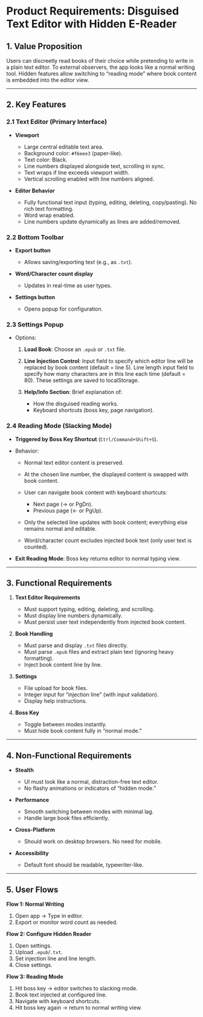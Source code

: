 # Product Requirements: **Disguised Text Editor with Hidden E-Reader**

## 1. Value Proposition

Users can discreetly read books of their choice while pretending to write in a plain text editor. To external observers, the app looks like a normal writing tool. Hidden features allow switching to “reading mode” where book content is embedded into the editor view.

---

## 2. Key Features

### 2.1 Text Editor (Primary Interface)

* **Viewport**

  * Large central editable text area.
  * Background color: `#f6eee3` (paper-like).
  * Text color: Black.
  * Line numbers displayed alongside text, scrolling in sync.
  * Text wraps if line exceeds viewport width.
  * Vertical scrolling enabled with line numbers aligned.

* **Editor Behavior**

  * Fully functional text input (typing, editing, deleting, copy/pasting). No rich text formatting.
  * Word wrap enabled.
  * Line numbers update dynamically as lines are added/removed.

### 2.2 Bottom Toolbar

* **Export button**

  * Allows saving/exporting text (e.g., as `.txt`).
* **Word/Character count display**

  * Updates in real-time as user types.
* **Settings button**

  * Opens popup for configuration.

### 2.3 Settings Popup

* Options:

  1. **Load Book**: Choose an `.epub` or `.txt` file.
  2. **Line Injection Control**: Input field to specify which editor line will be replaced by book content (default = line 5). Line length input field to specify how many characters are in this line each time (default = 80). These settings are saved to localStorage.
  3. **Help/Info Section**: Brief explanation of:

     * How the disguised reading works.
     * Keyboard shortcuts (boss key, page navigation).

### 2.4 Reading Mode (Slacking Mode)

* **Triggered by Boss Key Shortcut** (`Ctrl/Command+Shift+S`).
* Behavior:

  * Normal text editor content is preserved.
  * At the chosen line number, the displayed content is swapped with book content.
  * User can navigate book content with keyboard shortcuts:

    * Next page (→ or PgDn).
    * Previous page (← or PgUp).
  * Only the selected line updates with book content; everything else remains normal and editable.
  * Word/character count excludes injected book text (only user text is counted).
* **Exit Reading Mode**: Boss key returns editor to normal typing view.

---

## 3. Functional Requirements

1. **Text Editor Requirements**

   * Must support typing, editing, deleting, and scrolling.
   * Must display line numbers dynamically.
   * Must persist user text independently from injected book content.

2. **Book Handling**

   * Must parse and display `.txt` files directly.
   * Must parse `.epub` files and extract plain text (ignoring heavy formatting).
   * Inject book content line by line.

3. **Settings**

   * File upload for book files.
   * Integer input for “injection line” (with input validation).
   * Display help instructions.

4. **Boss Key**

   * Toggle between modes instantly.
   * Must hide book content fully in “normal mode.”

---

## 4. Non-Functional Requirements

* **Stealth**

  * UI must look like a normal, distraction-free text editor.
  * No flashy animations or indicators of “hidden mode.”
* **Performance**

  * Smooth switching between modes with minimal lag.
  * Handle large book files efficiently.
* **Cross-Platform**

  * Should work on desktop browsers. No need for mobile.
* **Accessibility**

  * Default font should be readable, typewriter-like.

---

## 5. User Flows

**Flow 1: Normal Writing**

1. Open app → Type in editor.
2. Export or monitor word count as needed.

**Flow 2: Configure Hidden Reader**

1. Open settings.
2. Upload `.epub`/`.txt`.
3. Set injection line and line length.
4. Close settings.

**Flow 3: Reading Mode**

1. Hit boss key → editor switches to slacking mode.
2. Book text injected at configured line.
3. Navigate with keyboard shortcuts.
4. Hit boss key again → return to normal writing view.